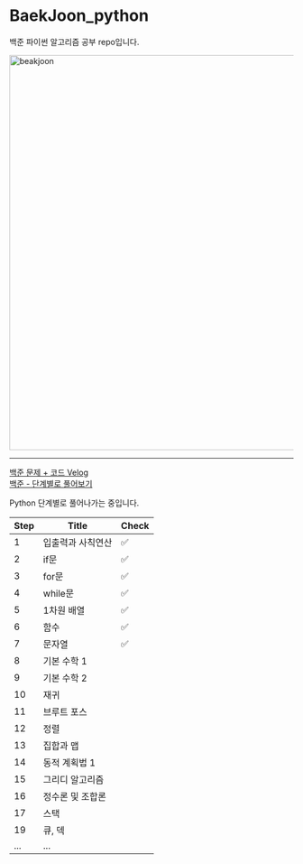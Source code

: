# BaekJoon_python
백준 파이썬 알고리즘 공부 repo입니다.<br>

<img src="https://user-images.githubusercontent.com/70987343/149657792-0db82673-8b70-47f6-b980-28f18202a365.png" alt="beakjoon" style="width:700px;"/>

---

[백준 문제 + 코드 Velog](https://velog.io/@suhyun-guri?tag=%EB%B0%B1%EC%A4%80) <br>
[백준 - 단계별로 풀어보기](https://www.acmicpc.net/step)

Python 단계별로 풀어나가는 중입니다.

| Step  | Title  |  Check  |
|---|---|---|
| 1  | 입출력과 사칙연산  | ✅  |
| 2  | if문  |  ✅ |
| 3  | 	for문  |  ✅ |
| 4  | 	while문  |  ✅ |
| 5  |  	1차원 배열 |  ✅ |
| 6  | 	함수  | ✅  |
| 7  | 	문자열  | ✅  |
| 8  | 	기본 수학 1  |   |
| 9  | 	기본 수학 2  |   |
| 10  | 	재귀  |   |
| 11  |  	브루트 포스 |   |
| 12  | 	정렬  |   |
| 13  | 	집합과 맵  |   |
| 14  |	동적 계획법 1  |   |
| 15  | 	그리디 알고리즘 |   |
| 16  | 	정수론 및 조합론  |   |
| 17  | 		스택  |   |
| 19  | 		큐, 덱  |   |
| ...  | 	... |   |

